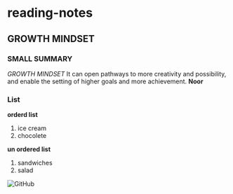 # reading-notes
## **GROWTH MINDSET**
### SMALL SUMMARY 

*GROWTH MINDSET* 
It can open pathways to more creativity and possibility, and enable the setting
of higher goals and more achievement.
**Noor**

### List 

**orderd list**
1. ice cream
2. chocolete

**un ordered list**
1. sandwiches
2. salad

![GitHub](https://cnet2.cbsistatic.com/img/ZfL4WRuKv3LxnxKSAL4UJVHyysg=/940x0/2019/07/29/6109b01f-e32f-457d-9533-cd55b68ba5ba/d6j9ongwaam4yrm.png)
